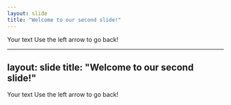 ```yaml
---
layout: slide
title: "Welcome to our second slide!"
---
```

Your text
Use the left arrow to go back!

---
layout: slide
title: "Welcome to our second slide!"
---
Your text
Use the left arrow to go back!
